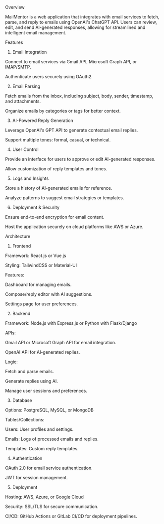 Overview

MailMentor is a web application that integrates with email services to fetch, parse, and reply to emails using OpenAI's ChatGPT API. Users can review, edit, and send AI-generated responses, allowing for streamlined and intelligent email management.

Features

1. Email Integration

Connect to email services via Gmail API, Microsoft Graph API, or IMAP/SMTP.

Authenticate users securely using OAuth2.

2. Email Parsing

Fetch emails from the inbox, including subject, body, sender, timestamp, and attachments.

Organize emails by categories or tags for better context.

3. AI-Powered Reply Generation

Leverage OpenAI's GPT API to generate contextual email replies.

Support multiple tones: formal, casual, or technical.

4. User Control

Provide an interface for users to approve or edit AI-generated responses.

Allow customization of reply templates and tones.

5. Logs and Insights

Store a history of AI-generated emails for reference.

Analyze patterns to suggest email strategies or templates.

6. Deployment & Security

Ensure end-to-end encryption for email content.

Host the application securely on cloud platforms like AWS or Azure.

Architecture

1. Frontend

Framework: React.js or Vue.js

Styling: TailwindCSS or Material-UI

Features:

Dashboard for managing emails.

Compose/reply editor with AI suggestions.

Settings page for user preferences.

2. Backend

Framework: Node.js with Express.js or Python with Flask/Django

APIs:

Gmail API or Microsoft Graph API for email integration.

OpenAI API for AI-generated replies.

Logic:

Fetch and parse emails.

Generate replies using AI.

Manage user sessions and preferences.

3. Database

Options: PostgreSQL, MySQL, or MongoDB

Tables/Collections:

Users: User profiles and settings.

Emails: Logs of processed emails and replies.

Templates: Custom reply templates.

4. Authentication

OAuth 2.0 for email service authentication.

JWT for session management.

5. Deployment

Hosting: AWS, Azure, or Google Cloud

Security: SSL/TLS for secure communication.

CI/CD: GitHub Actions or GitLab CI/CD for deployment pipelines.
